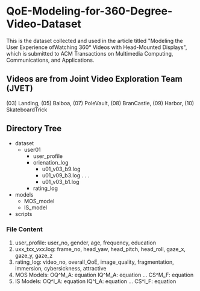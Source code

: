 # QoE-Modeling-for-360-Degree-Video-Dataset
This is the dataset collected and used in the article titled "Modeling the User Experience ofWatching 360° Videos with
Head-Mounted Displays", which is submitted to ACM Transactions on Multimedia Computing, Communications, and Applications.
## Videos are from Joint Video Exploration Team (JVET)
(03) Landing, (05) Balboa, (07) PoleVault, (08) BranCastle, (09) Harbor, (10) SkateboardTrick
## Directory Tree
- dataset
  - user01
    - user_profile
    - orienation_log
      - u01_v03_b9.log
      - u01_v09_b3.log
      .
      .
      .
      - u01_v03_b1.log
    - rating_log
- models
  - MOS_model
  - IS_model
- scripts
### File Content
1. user_profile:
  user_no, gender, age, frequency, education
2. uxx_txx_vxx.log:
  frame_no, head_yaw, head_pitch, head_roll, gaze_x, gaze_y, gaze_z
3. rating_log:
  video_no, overall_QoE, image_quality, fragmentation, immersion, cybersickness, attractive
4. MOS Models:
  OQ^M_A: equation
  IQ^M_A: equation
  ...
  CS^M_F: equation
5. IS Models:
  OQ^I_A: equation
  IQ^I_A: equation
  ...
  CS^I_F: equation
